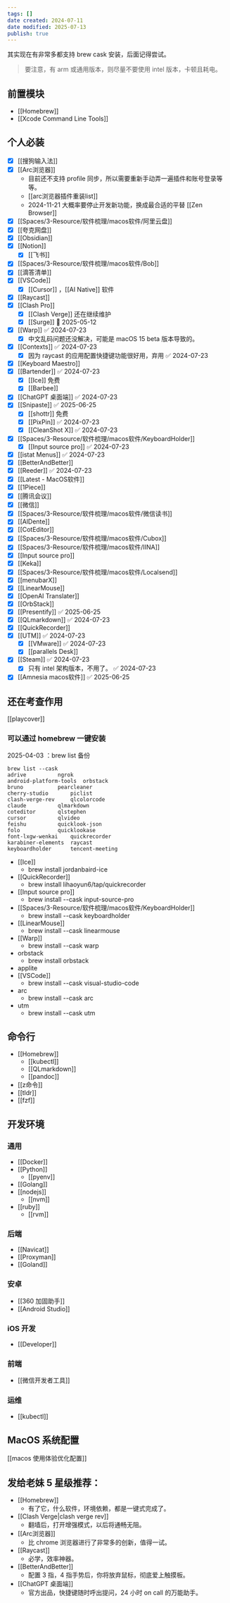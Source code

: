 ```yaml
---
tags: []
date created: 2024-07-11
date modified: 2025-07-13
publish: true
---
```


其实现在有非常多都支持 brew cask 安装，后面记得尝试。

> 要注意，有 arm 或通用版本，则尽量不要使用 intel 版本，卡顿且耗电。

## 前置模块

- [[Homebrew]]
- [[Xcode Command Line Tools]]

## 个人必装

- [x] [[搜狗输入法]]
- [x] [[Arc浏览器]]
	- 目前还不支持 profile 同步，所以需要重新手动弄一遍插件和账号登录等等。
	- [[arc浏览器插件重装list]]
	- 2024-11-21 大概率要停止开发新功能，换成最合适的平替 [[Zen Browser]]
- [x] [[Spaces/3-Resource/软件梳理/macos软件/阿里云盘]]
- [x] [[夸克网盘]]
- [x] [[Obsidian]]
- [x] [[Notion]]
	- [x] [[飞书]]
- [x] [[Spaces/3-Resource/软件梳理/macos软件/Bob]]
- [x] [[滴答清单]]
- [x] [[VSCode]]
	- [x] [[Cursor]] ，[[AI Native]] 软件
- [x] [[Raycast]]
- [x] [[Clash Pro]]
	- [x] [[Clash Verge]] 还在继续维护
	- [x] [[Surge]] 🛫 2025-05-12
- [x] [[Warp]] ✅ 2024-07-23
	- [x] 中文乱码问题还没解决，可能是 macOS 15 beta 版本导致的。
- [x] [[Contexts]] ✅ 2024-07-23
	- [x] 因为 raycast 的应用配置快捷键功能很好用，弃用 ✅ 2024-07-23
- [x] [[Keyboard Maestro]]
- [x] [[Bartender]] ✅ 2024-07-23
	- [x] [[Ice]] 免费
	- [x] [[Barbee]]
- [x] [[ChatGPT 桌面端]] ✅ 2024-07-23
- [x] [[Snipaste]] ✅ 2025-06-25
	- [x] [[shottr]] 免费
	- [x] [[PixPin]] ✅ 2024-07-23
	- [x] [[CleanShot X]] ✅ 2024-07-23
- [x] [[Spaces/3-Resource/软件梳理/macos软件/KeyboardHolder]]
	- [x] [[Input source pro]] ✅ 2024-07-23
- [x] [[istat Menus]] ✅ 2024-07-23
- [x] [[BetterAndBetter]]
- [x] [[Reeder]] ✅ 2024-07-23
- [x] [[Latest - MacOS软件]]
- [x] [[1Piece]]
- [x] [[腾讯会议]]
- [x] [[微信]]
- [x] [[Spaces/3-Resource/软件梳理/macos软件/微信读书]]
- [x] [[AlDente]]
- [x] [[CotEditor]]
- [x] [[Spaces/3-Resource/软件梳理/macos软件/Cubox]]
- [x] [[Spaces/3-Resource/软件梳理/macos软件/IINA]]
- [x] [[Input source pro]]
- [x] [[Keka]]
- [x] [[Spaces/3-Resource/软件梳理/macos软件/Localsend]]
- [x] [[menubarX]]
- [x] [[LinearMouse]]
- [x] [[OpenAI Translater]]
- [x] [[OrbStack]]
- [x] [[Presentify]] ✅ 2025-06-25
- [x] [[QLmarkdown]] ✅ 2024-07-23
- [x] [[QuickRecorder]]
- [x] [[UTM]] ✅ 2024-07-23
	- [x] [[VMware]] ✅ 2024-07-23
	- [x] [[parallels Desk]]
- [x] [[Steam]] ✅ 2024-07-23
	- [x] 只有 intel 架构版本，不用了。 ✅ 2024-07-23
- [x] [[Amnesia macos软件]] ✅ 2025-06-25

## 还在考查作用

[[playcover]]

### 可以通过 homebrew 一键安装

2025-04-03 ：brew list 备份

```
brew list --cask
adrive			ngrok
android-platform-tools	orbstack
bruno			pearcleaner
cherry-studio		piclist
clash-verge-rev		qlcolorcode
claude			qlmarkdown
coteditor		qlstephen
cursor			qlvideo
feishu			quicklook-json
folo			quicklookase
font-lxgw-wenkai	quickrecorder
karabiner-elements	raycast
keyboardholder		tencent-meeting

```

- [[Ice]]
	- brew install jordanbaird-ice
- [[QuickRecorder]]
	- brew install lihaoyun6/tap/quickrecorder
- [[Input source pro]]
	- brew install --cask input-source-pro
- [[Spaces/3-Resource/软件梳理/macos软件/KeyboardHolder]]
	- brew install --cask keyboardholder
- [[LinearMouse]]
	- brew install --cask linearmouse
- [[Warp]]
	- brew install --cask warp
- orbstack
	- brew install orbstack
- applite
- [[VSCode]]
	- brew install --cask visual-studio-code
- arc
	- brew install --cask arc
- utm
	- brew install --cask utm

## 命令行

- [[Homebrew]]
	- [[kubectl]]
	- [[QLmarkdown]]
	- [[pandoc]]
- [[z命令]]
- [[tldr]]
- [[fzf]]

## 开发环境

### 通用

- [[Docker]]
- [[Python]]
	- [[pyenv]]
- [[Golang]]
- [[nodejs]]
	- [[nvm]]
- [[ruby]]
	- [[rvm]]

### 后端

- [[Navicat]]
- [[Proxyman]]
- [[Goland]]

### 安卓

- [[360 加固助手]]
- [[Android Studio]]

### iOS 开发

- [[Developer]]

### 前端

- [[微信开发者工具]]

### 运维

- [[kubectl]]

## MacOS 系统配置

[[macos 使用体验优化配置]]

## 发给老妹 5 星级推荐：

- [[Homebrew]]
	- 有了它，什么软件，环境依赖，都是一键式完成了。
- [[Clash Verge|clash verge rev]]
	- 翻墙后，打开增强模式，以后将通畅无阻。
- [[Arc浏览器]]
	- 比 chrome 浏览器进行了非常多的创新，值得一试。
- [[Raycast]]
	- 必学，效率神器。
- [[BetterAndBetter]]
	- 配置 3 指，4 指手势后，你将放弃鼠标，彻底爱上触摸板。
- [[ChatGPT 桌面端]]
	- 官方出品，快捷键随时呼出提问，24 小时 on call 的万能助手。
